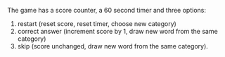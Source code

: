 The game has a score counter, a 60 second timer and three options:
1) restart (reset score, reset timer, choose new category)
2) correct answer (increment score by 1, draw new word from the same category)
3) skip (score unchanged, draw new word from the same category).